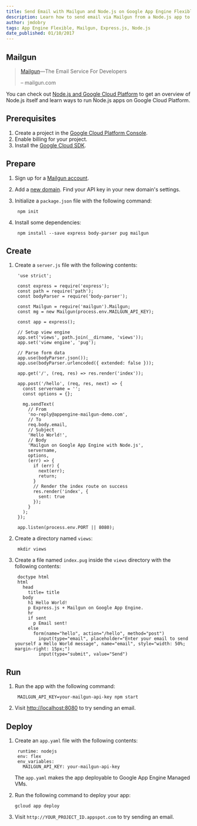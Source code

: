 ```yaml
---
title: Send Email with Mailgun and Node.js on Google App Engine Flexible Environment
description: Learn how to send email via Mailgun from a Node.js app to Google App Engine flexible environment.
author: jmdobry
tags: App Engine Flexible, Mailgun, Express.js, Node.js
date_published: 01/10/2017
---
```

## Mailgun

> [Mailgun][mailgun]—The Email Service For Developers
>
> – mailgun.com

You can check out [Node.js and Google Cloud Platform][nodejs-gcp] to get an
overview of Node.js itself and learn ways to run Node.js apps on Google Cloud
Platform.

## Prerequisites

1. Create a project in the [Google Cloud Platform Console](https://console.cloud.google.com/).
1. Enable billing for your project.
1. Install the [Google Cloud SDK](https://cloud.google.com/sdk/).

## Prepare

1. Sign up for a [Mailgun account](https://mailgun.com/signup).

1. Add a [new domain](https://mailgun.com/app/domains). Find your API key in
your new domain's settings.

1. Initialize a `package.json` file with the following command:

        npm init

1. Install some dependencies:

        npm install --save express body-parser pug mailgun

## Create

1. Create a `server.js` file with the following contents:

        'use strict';

        const express = require('express');
        const path = require('path');
        const bodyParser = require('body-parser');

        const Mailgun = require('mailgun').Mailgun;
        const mg = new Mailgun(process.env.MAILGUN_API_KEY);

        const app = express();

        // Setup view engine
        app.set('views', path.join(__dirname, 'views'));
        app.set('view engine', 'pug');

        // Parse form data
        app.use(bodyParser.json());
        app.use(bodyParser.urlencoded({ extended: false }));

        app.get('/', (req, res) => res.render('index'));

        app.post('/hello', (req, res, next) => {
          const servername = '';
          const options = {};

          mg.sendText(
            // From
            'no-reply@appengine-mailgun-demo.com',
            // To
            req.body.email,
            // Subject
            'Hello World!',
            // Body
            'Mailgun on Google App Engine with Node.js',
            servername,
            options,
            (err) => {
              if (err) {
                next(err);
                return;
              }
              // Render the index route on success
              res.render('index', {
                sent: true
              });
            }
          );
        });

        app.listen(process.env.PORT || 8080);

1. Create a directory named `views`:

        mkdir views

1. Create a file named `index.pug` inside the `views` directory with the
following contents:

        doctype html
        html
          head
            title= title
          body
            h1 Hello World!
            p Express.js + Mailgun on Google App Engine.
            hr
            if sent
              p Email sent!
            else
              form(name="hello", action="/hello", method="post")
                input(type="email", placeholder="Enter your email to send yourself a Hello World message", name="email", style="width: 50%; margin-right: 15px;")
                input(type="submit", value="Send")

## Run

1. Run the app with the following command:

        MAILGUN_API_KEY=your-mailgun-api-key npm start

1. Visit [http://localhost:8080](http://localhost:8080) to try sending an email.

## Deploy

1. Create an `app.yaml` file with the following contents:

        runtime: nodejs
        env: flex
        env_variables:
          MAILGUN_API_KEY: your-mailgun-api-key

    The `app.yaml` makes the app deployable to Google App Engine Managed VMs.

1. Run the following command to deploy your app:

       gcloud app deploy

1. Visit `http://YOUR_PROJECT_ID.appspot.com` to try sending an email.

[mailgun]: https://www.mailgun.com/
[nodejs-gcp]: running-nodejs-on-google-cloud
